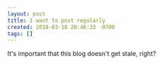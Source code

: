```yaml
---
layout: post
title: I want to post regularly
created: 2010-03-18 20:46:33 -0700
tags: []
---
```

It's important that this blog doesn't get stale, right?

